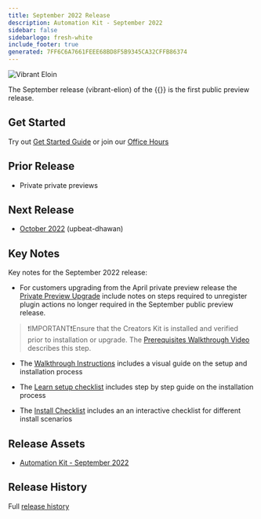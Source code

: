 ```yaml
---
title: September 2022 Release
description: Automation Kit - September 2022
sidebar: false
sidebarlogo: fresh-white
include_footer: true
generated: 7FF6C6A7661FEEE68BD8F5B9345CA32CFFB86374
---
```


![Vibrant Eloin](/images/vibrant-elion.png)

The September release (vibrant-elion) of the {{<product-name>}} is the first public preview release.

## Get Started

Try out [Get Started Guide](/en-gb/get-started) or join our [Office Hours](/en-gb/office-hours)

## Prior Release

- Private private previews

## Next Release

- [October 2022](/en-gb/releases/october-2022) (upbeat-dhawan)

## Key Notes

Key notes for the September 2022 release:

- For customers upgrading from the April private preview release the [Private Preview Upgrade](https://github.com/microsoft/powercat-automation-kit/blob/main/docs/private-preview-upgrade.md) include notes on steps required to unregister plugin actions no longer required in the September public preview release.

>❗IMPORTANT❗Ensure that the Creators Kit is installed and verified prior to installation or upgrade. The [Prerequisites Walkthrough Video](https://github.com/microsoft/powercat-automation-kit/blob/main/docs/walkthrough.md) describes this step.

- The [Walkthrough Instructions](https://github.com/microsoft/powercat-automation-kit/blob/main/docs/walkthrough.md) includes a visual guide on the setup and installation process

- The [Learn setup checklist](https://learn.microsoft.com/power-automate/guidance/automation-kit/setup/setup-checklist) includes step by step guide on the installation process

- The [Install Checklist](/en-gb/get-started/install-checklist) includes an an interactive checklist for different install scenarios

## Release Assets

- [Automation Kit - September 2022](https://github.com/microsoft/powercat-automation-kit/releases/tag/AutomationKit-September2022)

## Release History

Full [release history](/en-gb/releases)

